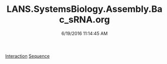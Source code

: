 ﻿---
title: LANS.SystemsBiology.Assembly.Bac_sRNA.org
date: 6/19/2016 11:14:45 AM
---

[Interaction](T-LANS.SystemsBiology.Assembly.Bac_sRNA.org.Interaction.html)
[Sequence](T-LANS.SystemsBiology.Assembly.Bac_sRNA.org.Sequence.html)
